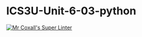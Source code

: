 # ICS3U-Unit-6-03-python

[![Mr Coxall's Super Linter](https://github.com/Johanna-liu16/ICS3U-Unit-6-03-python/workflows/Mr%20Coxall's%20Super%20Linter/badge.svg)](https://github.com/Johanna-liu16/ICS3U-Unit-6-03-python/actions/)
